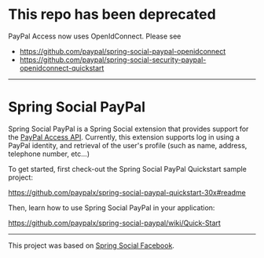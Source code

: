 This repo has been deprecated
=============================
PayPal Access now uses OpenIdConnect. Please see 
* https://github.com/paypal/spring-social-paypal-openidconnect
* https://github.com/paypal/spring-social-security-paypal-openidconnect-quickstart

-----------------

Spring Social PayPal
====================

Spring Social PayPal is a Spring Social extension that provides support for the [PayPal Access API]. Currently, this extension supports log in using a PayPal identity, and retrieval of the user's profile (such as name, address, telephone number, etc...)

To get started, first check-out the Spring Social PayPal Quickstart sample project:

<https://github.com/paypalx/spring-social-paypal-quickstart-30x#readme>

Then, learn how to use Spring Social PayPal in your application:

<https://github.com/paypalx/spring-social-paypal/wiki/Quick-Start>

---------------------------------------------------------------------

This project was based on [Spring Social Facebook].

[PayPal Access API]: https://www.x.com/paypal-access
[Spring Social Facebook]: https://github.com/SpringSource/spring-social-facebook
